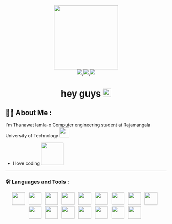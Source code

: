 <div id="header" align="center">
  <img src="https://media.giphy.com/media/gjrYDwbjnK8x36xZIO/giphy.gif" width="200"/>
</div>
<div align="center">
  <a href="https://web.facebook.com/Thanawatdduck13">
    <img src="https://img.shields.io/badge/Facebook-white?style=for-the-badge&logo=facebook&logoColor=black%22">
  </a>
  <a href="https://www.youtube.com/channel/UCkx_PpF-u1EwNk9NmtAkBsA">
    <img src="https://img.shields.io/badge/youtube-red?style=for-the-badge&logo=youtube&logoColor=black%22">
  </a>
  <a href="https://www.instagram.com/ffirst03/">
    <img src="https://img.shields.io/badge/Instagram-white?style=for-the-badge&logo=instagram&logoColor=black%22">
  </a>
</div>
<h1 align="center">
  hey guys
  <img src="https://media.giphy.com/media/hvRJCLFzcasrR4ia7z/giphy.gif" width="25px"/>
</h1>

## :technologist: About Me :
I'm Thanawat Iamla-o Computer engineering student at Rajamangala University of Technology <img src="https://media.giphy.com/media/WUlplcMpOCEmTGBtBW/giphy.gif" width="30">
  - I love coding <img src="https://media.giphy.com/media/Qo2dupDib32rkTY4hX/giphy.gif" width="70">

---
### :hammer_and_wrench: Languages and Tools :
  <div align="center">
    <img src="https://github.com/thanawat1303/ImageIcon/blob/main/c-program-icon.svg" width="40" height="40">&nbsp;&nbsp;
    <img src="https://github.com/thanawat1303/ImageIcon/blob/main/java-programming-language-icon.svg" width="40" height="40">&nbsp;&nbsp;
    <img src="https://github.com/thanawat1303/ImageIcon/blob/main/python-programming-language-icon.svg" width="40" height="40">&nbsp;&nbsp;
    <img src="https://github.com/thanawat1303/ImageIcon/blob/main/qt-1.svg" width="40" height="40">&nbsp;&nbsp;
    <img src="https://github.com/thanawat1303/ImageIcon/blob/main/arduino.svg" width="40" height="40">&nbsp;&nbsp;
    <img src="https://github.com/thanawat1303/ImageIcon/blob/main/flutter-icon.svg" width="40" height="40">&nbsp;&nbsp;
    <img src="https://github.com/thanawat1303/ImageIcon/blob/main/android.svg" width="40" height="40">&nbsp;&nbsp;
    <img src="https://github.com/thanawat1303/ImageIcon/blob/main/dart-programming-language-icon.svg" width="40" height="40">&nbsp;&nbsp;
    <img src="https://github.com/thanawat1303/ImageIcon/blob/main/html-icon.svg" width="40" height="40">&nbsp;&nbsp;
    <img src="https://github.com/thanawat1303/ImageIcon/blob/main/css-icon.svg" width="40" height="40">&nbsp;&nbsp;
    <img src="https://github.com/thanawat1303/ImageIcon/blob/main/javascript-programming-language-icon.svg" width="40" height="40">&nbsp;&nbsp;
    <img src="https://github.com/thanawat1303/ImageIcon/blob/main/php-programming-language-icon.svg" width="40" height="40">&nbsp;&nbsp;
    <img src="https://github.com/thanawat1303/ImageIcon/blob/main/node-js-svgrepo-com.svg" width="40" height="40">&nbsp;&nbsp;
    <img src="https://github.com/thanawat1303/ImageIcon/blob/main/google-firebase-icon.svg" width="40" height="40">&nbsp;&nbsp;
    <img src="https://github.com/thanawat1303/ImageIcon/blob/main/mysql-icon.svg" width="40" height="40">&nbsp;&nbsp;
    <img src="https://github.com/thanawat1303/ImageIcon/blob/main/oracle-6.svg" width="40" height="40">&nbsp;&nbsp;
  </div>
  
  
